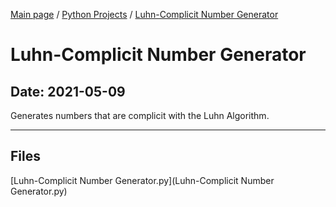 [Main page](/) / [Python Projects](/python) / [Luhn-Complicit Number Generator](/python/2021-05-09_Luhn-Complicit_Number_Generator)

# Luhn-Complicit Number Generator

## Date: 2021-05-09

Generates numbers that are complicit with the Luhn Algorithm.

-----

## Files

[Luhn-Complicit Number Generator.py](Luhn-Complicit Number Generator.py)